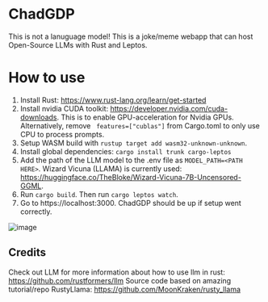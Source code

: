# ChadGDP

This is not a lanuguage model! This is a joke/meme webapp that can host Open-Source LLMs with Rust and Leptos.

# How to use

1. Install Rust: https://www.rust-lang.org/learn/get-started
2. Install nvidia CUDA toolkit: https://developer.nvidia.com/cuda-downloads. This is to enable GPU-acceleration for Nvidia GPUs. Alternatively, remove ` features=["cublas"]` from Cargo.toml to only use CPU to process prompts.  
3. Setup WASM build with `rustup target add wasm32-unknown-unknown`.
4. Install global dependencies: `cargo install trunk cargo-leptos`
5. Add the path of the LLM model to the .env file as `MODEL_PATH=<PATH HERE>`. Wizard Vicuna (LLAMA) is currently used: https://huggingface.co/TheBloke/Wizard-Vicuna-7B-Uncensored-GGML.
6. Run `cargo build`. Then run `cargo leptos watch`.
7. Go to https://localhost:3000. ChadGDP should be up if setup went correctly.


![image](https://github.com/marcusbirkeland/chadGDP/assets/36818485/af46278e-343b-4890-bd75-154c5f19f1fd)


## Credits
Check out LLM for more information about how to use llm in rust: https://github.com/rustformers/llm
Source code based on amazing tutorial/repo RustyLlama: https://github.com/MoonKraken/rusty_llama
